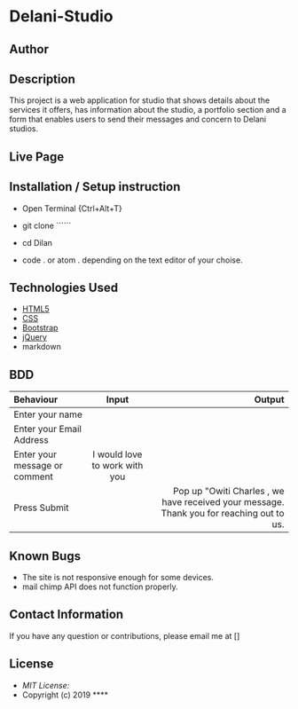 # Delani-Studio

## Author

[]()

## Description

This project is a web application for studio that shows details about the services it offers, has information about the studio, a portfolio section and a form that enables users to send their messages and concern to Delani studios. 


## Live Page 


## Installation / Setup instruction
* Open Terminal {Ctrl+Alt+T}

* git clone ``````

* cd Dilan

* code . or atom . depending on the text editor of your choise.

## Technologies Used

* [HTML5]()
* [CSS]()
* [Bootstrap]()
* [jQuery]()
* markdown


## BDD
| Behaviour      | Input        | Output       |
| :------------- | :----------: | -----------: |
|  Enter your name  |   |     |
| Enter your Email Address  | |   |
| Enter your message or comment   |  I would love to work with you     |     |
| Press Submit|     |Pop up "Owiti Charles , we have received your message. Thank you for reaching out to us.|

## Known Bugs
* The site is not responsive enough for some devices. 
* mail chimp API does not function properly.

## Contact Information 

If you have any question or contributions, please email me at []

## License
* *MIT License:*
* Copyright (c) 2019 ****

